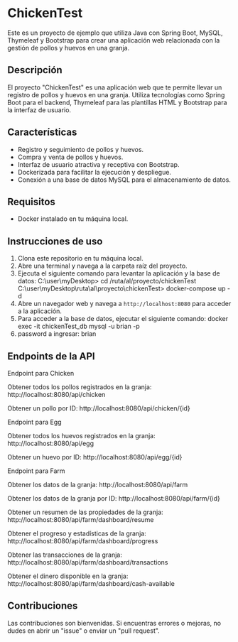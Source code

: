 # ChickenTest

Este es un proyecto de ejemplo que utiliza Java con Spring Boot, MySQL, Thymeleaf y Bootstrap para crear una aplicación web relacionada con la gestión de pollos y huevos en una granja.

## Descripción

El proyecto "ChickenTest" es una aplicación web que te permite llevar un registro de pollos y huevos en una granja. Utiliza tecnologías como Spring Boot para el backend, Thymeleaf para las plantillas HTML y Bootstrap para la interfaz de usuario.

## Características

- Registro y seguimiento de pollos y huevos.
- Compra y venta de pollos y huevos.
- Interfaz de usuario atractiva y receptiva con Bootstrap.
- Dockerizada para facilitar la ejecución y despliegue.
- Conexión a una base de datos MySQL para el almacenamiento de datos.

## Requisitos
- Docker instalado en tu máquina local.

## Instrucciones de uso

1. Clona este repositorio en tu máquina local.
2. Abre una terminal y navega a la carpeta raíz del proyecto.
3. Ejecuta el siguiente comando para levantar la aplicación y la base de datos:
   C:\user\myDesktop> cd /ruta/al/proyecto/chickenTest
   C:\user\myDesktop\ruta\al\proyecto\chickenTest> docker-compose up -d
4. Abre un navegador web y navega a `http://localhost:8080` para acceder a la aplicación.
5. Para acceder a la base de datos, ejecutar el siguiente comando: docker exec -it chickenTest_db mysql -u brian -p
6. password a ingresar: brian

## Endpoints de la API

Endpoint para Chicken

Obtener todos los pollos registrados en la granja:
http://localhost:8080/api/chicken

Obtener un pollo por ID:
http://localhost:8080/api/chicken/{id}

Endpoint para Egg

Obtener todos los huevos registrados en la granja:
http://localhost:8080/api/egg

Obtener un huevo por ID:
http://localhost:8080/api/egg/{id}

Endpoint para Farm

Obtener los datos de la granja:
http://localhost:8080/api/farm

Obtener los datos de la granja por ID:
http://localhost:8080/api/farm/{id}

Obtener un resumen de las propiedades de la granja:
http://localhost:8080/api/farm/dashboard/resume

Obtener el progreso y estadísticas de la granja:
   http://localhost:8080/api/farm/dashboard/progress

Obtener las transacciones de la granja:
   http://localhost:8080/api/farm/dashboard/transactions

Obtener el dinero disponible en la granja: 
http://localhost:8080/api/farm/dashboard/cash-available
 
## Contribuciones

Las contribuciones son bienvenidas. Si encuentras errores o mejoras, no dudes en abrir un "issue" o enviar un "pull request".
